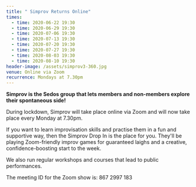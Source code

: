 ```yaml
---
title: " Simprov Returns Online"
times:
  - time: 2020-06-22 19:30
  - time: 2020-06-29 19:30
  - time: 2020-07-06 19:30
  - time: 2020-07-13 19:30
  - time: 2020-07-20 19:30
  - time: 2020-07-27 19:30
  - time: 2020-08-03 19:30
  - time: 2020-08-10 19:30
header-image: /assets/simprov3-360.jpg
venue: Online via Zoom
recurrence: Mondays at 7.30pm
---
```

**Simprov is the Sedos group that lets members and non-members explore their spontaneous side!**

During lockdown, Simprov will take place online via Zoom and will now take place every Monday at 7.30pm.

If you want to learn improvisation skills and practise them in a fun and supportive way, then the Simprov Drop In is the place for you. They'll be playing Zoom-friendly improv games for guaranteed laighs and a creative, confidence-boosting start to the week.

We also run regular workshops and courses that lead to public performances.

The meeting ID for the Zoom show is: 867 2997 183